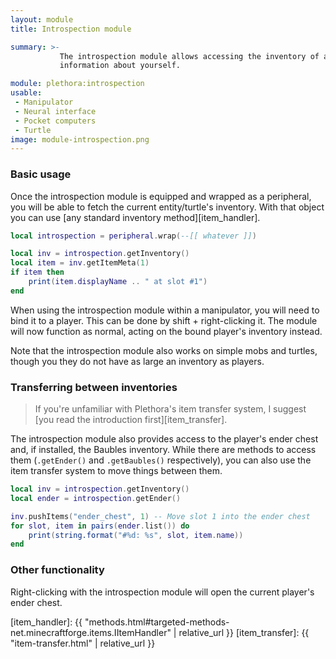 ```yaml
---
layout: module
title: Introspection module

summary: >-
           The introspection module allows accessing the inventory of a player, also providing the ability to get basic
           information about yourself.

module: plethora:introspection
usable:
 - Manipulator
 - Neural interface
 - Pocket computers
 - Turtle
image: module-introspection.png
---
```


### Basic usage
Once the introspection module is equipped and wrapped as a peripheral, you will be able to fetch the current
entity/turtle's inventory. With that object you can use [any standard inventory method][item_handler].

```lua
local introspection = peripheral.wrap(--[[ whatever ]])

local inv = introspection.getInventory()
local item = inv.getItemMeta(1)
if item then
	print(item.displayName .. " at slot #1")
end
```

When using the introspection module within a manipulator, you will need to bind it to a player. This can be done by
shift + right-clicking it. The module will now function as normal, acting on the bound player's inventory instead.

Note that the introspection module also works on simple mobs and turtles, though you they do not have as large an
inventory as players.

### Transferring between inventories
> If you're unfamiliar with Plethora's item transfer system, I suggest [you read the introduction first][item_transfer].

The introspection module also provides access to the player's ender chest and, if installed, the Baubles
inventory. While there are methods to access them (`.getEnder()` and `.getBaubles()` respectively), you can also use the
item transfer system to move things between them.

```lua
local inv = introspection.getInventory()
local ender = introspection.getEnder()

inv.pushItems("ender_chest", 1) -- Move slot 1 into the ender chest
for slot, item in pairs(ender.list()) do
	print(string.format("#%d: %s", slot, item.name))
end
```

### Other functionality
Right-clicking with the introspection module will open the current player's ender chest.

[item_handler]: {{ "methods.html#targeted-methods-net.minecraftforge.items.IItemHandler" | relative_url }}
[item_transfer]: {{ "item-transfer.html" | relative_url }}
